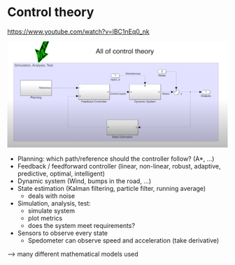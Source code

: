# Control theory

https://www.youtube.com/watch?v=lBC1nEq0_nk


![all_of_control_theory](../assets/all_of_control_theory.png)

- Planning: which path/reference should the controller follow? (A*, ...)
- Feedback / feedforward controller (linear, non-linear, robust, adaptive, predictive, optimal, intelligent)
- Dynamic system (Wind, bumps in the road, ...)
- State estimation (Kalman filtering, particle filter, running average) 
  - deals with noise
- Simulation, analysis, test: 
  - simulate system 
  - plot metrics 
  - does the system meet requirements?
- Sensors to observe every state
  - Spedometer can observe speed and acceleration (take derivative)

--> many different mathematical models used